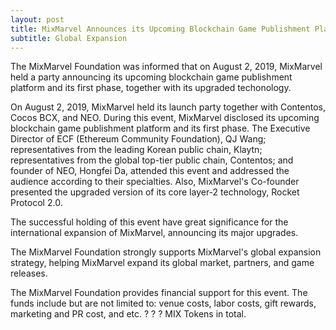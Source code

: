 ```yaml
---
layout: post
title: MixMarvel Announces its Upcoming Blockchain Game Publishment Platform and Technological Updates
subtitle: Global Expansion
---
```


The MixMarvel Foundation was informed that on August 2, 2019, MixMarvel held a party announcing its upcoming blockchain game publishment platform and its first phase, together with its upgraded techonology. 

On August 2, 2019, MixMarvel held its launch party together with Contentos, Cocos BCX, and NEO. During this event, MixMarvel disclosed its upcoming blockchain game publishment platform and its first phase. The Executive Director of ECF (Ethereum Community Foundation), QJ Wang; representatives from the leading Korean public chain, Klaytn; representatives from the global top-tier public chain, Contentos; and founder of NEO, Hongfei Da, attended this event and addressed the audience according to their specialties. Also, MixMarvel's Co-founder presented the upgraded version of its core layer-2 technology, Rocket Protocol 2.0. 

The successful holding of this event have great significance for the international expansion of MixMarvel, announcing its major upgrades.  

The MixMarvel Foundation strongly supports MixMarvel's global expansion strategy, helping MixMarvel expand its global market, partners, and game releases. 

The MixMarvel Foundation provides financial support for this event. The funds include but are not limited to: venue costs, labor costs, gift rewards, marketing and PR cost, and etc. ? ? ? MIX Tokens in total. 


